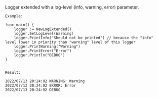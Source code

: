 Logger extended with a log-level (info, warning, error) parameter.

```
Example:

func main() {
	logger := NewLogExtended()
	logger.SetLogLevel(Warning)
	logger.PrintInfo("Should not be printed") // because the "info" level lower in priority than "warning" level of this logger
	logger.PrintWarning("Warning")
	logger.PrintError("Error")
	logger.Println("DEBUG")
}


Result:

2022/07/13 20:24:02 WARNING: Warning
2022/07/13 20:24:02 ERROR: Error
2022/07/13 20:24:02 DEBUG
```

